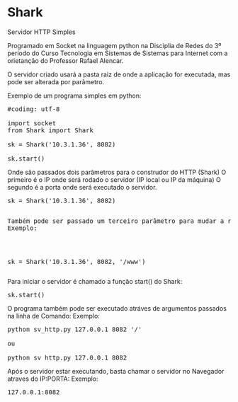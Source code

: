 # Shark
Servidor HTTP Simples

Programado em Socket na linguagem python na Disciplia de Redes do 3º período
do Curso Tecnologia em Sistemas de Sistemas para Internet com a orietanção do Professor Rafael Alencar.

O servidor criado usará a pasta raiz de onde a aplicação for executada, mas pode ser alterada por parâmetro.

Exemplo de um programa simples em python:

<pre>
#coding: utf-8

import socket
from Shark import Shark

sk = Shark('10.3.1.36', 8082)

sk.start()
</pre>

Onde são passados dois parâmetros para o construdor do HTTP (Shark)
O primeiro é o IP onde será rodado o servidor (IP local ou IP da máquina)
O segundo é a porta onde será executado o servidor.
<pre>
sk = Shark('10.3.1.36', 8082)
<pre>

Também pode ser passado um terceiro parâmetro para mudar a raiz do servidor.
Exemplo:
</pre>
sk = Shark('10.3.1.36', 8082, '/www')
</pre>

Para iniciar o servidor é chamado a função start() do Shark:
<pre>
sk.start()
</pre>

O programa também pode ser executado atráves de argumentos passados na linha de Comando:
Exemplo:
<pre>
python sv_http.py 127.0.0.1 8082 '/'
  
ou
  
python sv_http.py 127.0.0.1 8082
</pre>
  
Após o servidor estar executando, basta chamar o servidor no Navegador atraves do IP:PORTA:
Exemplo:
<pre>
127.0.0.1:8082
</pre>
